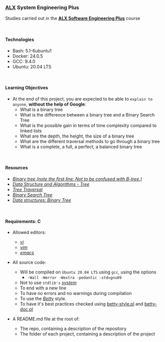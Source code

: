 ### [ALX](https://www.alxafrica.com/) System Engineering Plus

Studies carried out in the **[ALX Software Engineering Plus](https://www.alxafrica.com/software-engineering-plus/)** course

<br />

#### Technologies

* Bash:     5.1-6ubuntu1
* Docker:   24.0.5
* GCC:      9.4.0
* Ubuntu:   20.04 LTS

<br />

#### Learning Objectives

* At the end of this project, you are expected to be able to `explain to anyone`, **without the help of Google**:
    * What is a binary tree
    * What is the difference between a binary tree and a Binary Search Tree
    * What is the possible gain in terms of time complexity compared to linked lists
    * What are the depth, the height, the size of a binary tree
    * What are the different traversal methods to go through a binary tree
    * What is a complete, a full, a perfect, a balanced binary tree

<br />

#### Resources

* _[Binary tree (note the first line: Not to be confused with B-tree.)](https://en.wikipedia.org/wiki/Binary_tree)_
* _[Data Structure and Algorithms - Tree](https://www.tutorialspoint.com/data_structures_algorithms/tree_data_structure.htm)_
* _[Tree Traversal](https://www.programiz.com/dsa/tree-traversal)_
* _[Binary Search Tree](https://en.wikipedia.org/wiki/Binary_search_tree)_
* _[Data structures: Binary Tree](https://www.youtube.com/watch?v=H5JubkIy_p8)_

<br />

#### Requirements: C

* Allowed editors:
    * _[vi](https://www.geeksforgeeks.org/vi-editor-unix/)_
    * _[vim](https://www.geeksforgeeks.org/getting-started-with-vim-editor-in-linux/)_
    * _[emacs](https://www.geeksforgeeks.org/emacs-command-in-linux-with-examples/)_

* All source code:
    * Will be compiled on `Ubuntu 20.04 LTS` using `gcc`, using the options
        * `-Wall -Werror -Wextra -pedantic -std=gnu89`
    * Not to use `stdlib's` _[system](https://www.geeksforgeeks.org/system-call-in-c/)_
    * To end with a new line
    * To have no errors and no warnings during compilation
    * To use the _[Betty](https://github.com/alx-tools/Betty)_ style.
    * To have it's best practices checked using [betty-style.pl](https://github.com/alx-tools/Betty/blob/master/betty-style.pl) and [betty-doc.pl](https://github.com/alx-tools/Betty/blob/master/betty-doc.pl)

* A README.md file at the root of:
    * The repo, containing a description of the repository
    * The folder of each project, containing a description of the project

<br />
